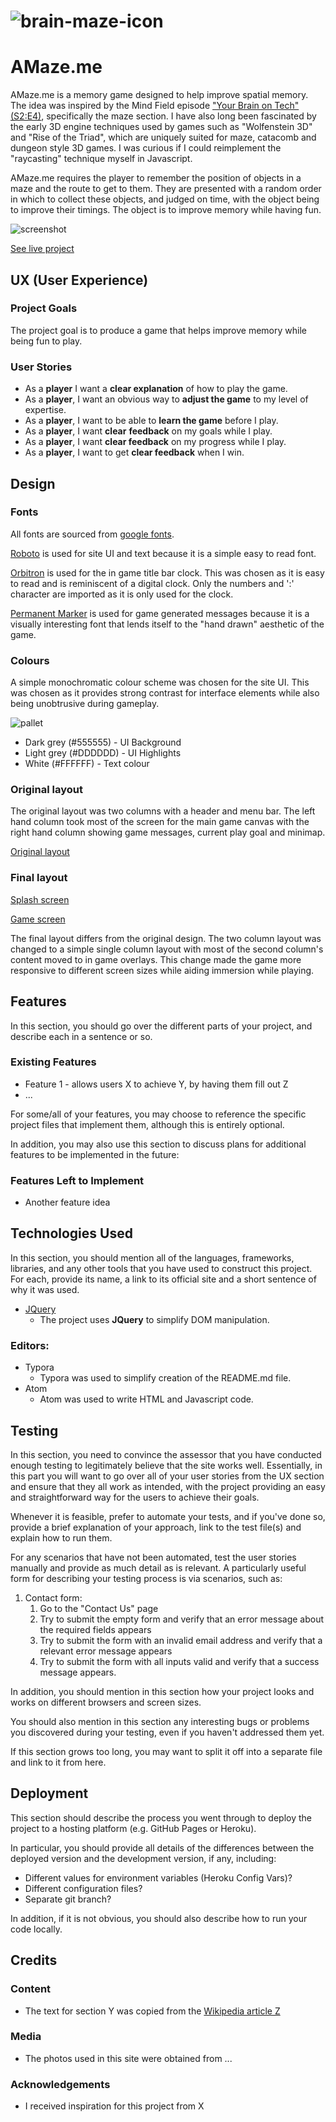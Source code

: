 # ![brain-maze-icon](assets/icons/brain-maze-icon.png)

# AMaze.me

AMaze.me is a memory game designed to help improve spatial memory. The idea was inspired by the Mind Field episode ["Your Brain on Tech" (S2:E4)](https://www.youtube.com/watch?v=1RHsAUyFCAM), specifically the maze section. I have also long been fascinated by the early 3D engine techniques used by games such as "Wolfenstein 3D" and "Rise of the Triad", which are uniquely suited for maze, catacomb and dungeon style 3D games. I was curious if I could reimplement the "raycasting" technique myself in Javascript.

AMaze.me requires the player to remember the position of objects in a maze and the route to get to them. They are presented with a random order in which to collect these objects, and judged on time, with the object being to improve their timings. The object is to improve memory while having fun.

![screenshot](assets/images/screenshot.png)

[See live project](https://seanyoung247.github.io/Second-milestone-project/) 

## UX (User Experience)

### Project Goals

The project goal is to produce a game that helps improve memory while being fun to play.

### User Stories

- As a **player** I want a **clear explanation** of how to play the game.
- As a **player**, I want an obvious way to **adjust the game** to my level of expertise.
- As a **player**, I want to be able to **learn the game** before I play.
- As a **player**, I want **clear** **feedback** on my goals while I play.
- As a **player**, I want **clear feedback** on my progress while I play.
- As a **player**, I want to get **clear feedback** when I win.

## Design

### Fonts

All fonts are sourced from [google fonts](https://fonts.google.com/).

[Roboto](https://fonts.google.com/specimen/Roboto) is used for site UI and text because it is a simple easy to read font.

[Orbitron](https://fonts.google.com/specimen/Orbitron) is used for the in game title bar clock. This was chosen as it is easy to read and is reminiscent of a digital clock. Only the numbers and ':' character are imported as it is only used for the clock.

[Permanent Marker](https://fonts.google.com/specimen/Permanent+Marker) is used for game generated messages because it is a visually interesting font that lends itself to the "hand drawn" aesthetic of the game.

### Colours

A simple monochromatic colour scheme was chosen for the site UI. This was chosen as it provides strong contrast for interface elements while also being unobtrusive during gameplay.

![pallet](assets/images/pallet.png)

* Dark grey (#555555) - UI Background
* Light grey (#DDDDDD) - UI Highlights
* White (#FFFFFF) - Text colour

### Original layout

The original layout was two columns with a header and menu bar. The left hand column took most of the screen for the main game canvas with the right hand column showing game messages, current play goal and minimap.

[Original layout](assets/wireframes/gamescreen-old.png)

### Final layout

[Splash screen](assets/wireframes/splashscreen.png)

[Game screen](assets/wireframes/gamescreen.png)

The final layout differs from the original design. The two column layout was changed to a simple single column layout with most of the second column's content moved to in game overlays. This change made the game more responsive to different screen sizes while aiding immersion while playing.

### 











## Features

In this section, you should go over the different parts of your project, and describe each in a sentence or so.

### Existing Features
- Feature 1 - allows users X to achieve Y, by having them fill out Z
- ...

For some/all of your features, you may choose to reference the specific project files that implement them, although this is entirely optional.

In addition, you may also use this section to discuss plans for additional features to be implemented in the future:

### Features Left to Implement
- Another feature idea

## Technologies Used

In this section, you should mention all of the languages, frameworks, libraries, and any other tools that you have used to construct this project. For each, provide its name, a link to its official site and a short sentence of why it was used.

- [JQuery](https://jquery.com)
    - The project uses **JQuery** to simplify DOM manipulation.

### Editors:

- Typora
  - Typora was used to simplify creation of the README.md file.
- Atom
  - Atom was used to write HTML and Javascript code.


## Testing

In this section, you need to convince the assessor that you have conducted enough testing to legitimately believe that the site works well. Essentially, in this part you will want to go over all of your user stories from the UX section and ensure that they all work as intended, with the project providing an easy and straightforward way for the users to achieve their goals.

Whenever it is feasible, prefer to automate your tests, and if you've done so, provide a brief explanation of your approach, link to the test file(s) and explain how to run them.

For any scenarios that have not been automated, test the user stories manually and provide as much detail as is relevant. A particularly useful form for describing your testing process is via scenarios, such as:

1. Contact form:
    1. Go to the "Contact Us" page
    2. Try to submit the empty form and verify that an error message about the required fields appears
    3. Try to submit the form with an invalid email address and verify that a relevant error message appears
    4. Try to submit the form with all inputs valid and verify that a success message appears.

In addition, you should mention in this section how your project looks and works on different browsers and screen sizes.

You should also mention in this section any interesting bugs or problems you discovered during your testing, even if you haven't addressed them yet.

If this section grows too long, you may want to split it off into a separate file and link to it from here.

## Deployment

This section should describe the process you went through to deploy the project to a hosting platform (e.g. GitHub Pages or Heroku).

In particular, you should provide all details of the differences between the deployed version and the development version, if any, including:
- Different values for environment variables (Heroku Config Vars)?
- Different configuration files?
- Separate git branch?

In addition, if it is not obvious, you should also describe how to run your code locally.


## Credits

### Content
- The text for section Y was copied from the [Wikipedia article Z](https://en.wikipedia.org/wiki/Z)

### Media
- The photos used in this site were obtained from ...

### Acknowledgements

- I received inspiration for this project from X
